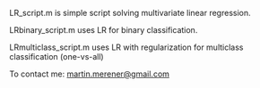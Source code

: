 
LR_script.m is simple script solving multivariate linear regression.

LRbinary_script.m uses LR for binary classification.

LRmulticlass_script.m uses LR with regularization for multiclass classification (one-vs-all)


To contact me: martin.merener@gmail.com
